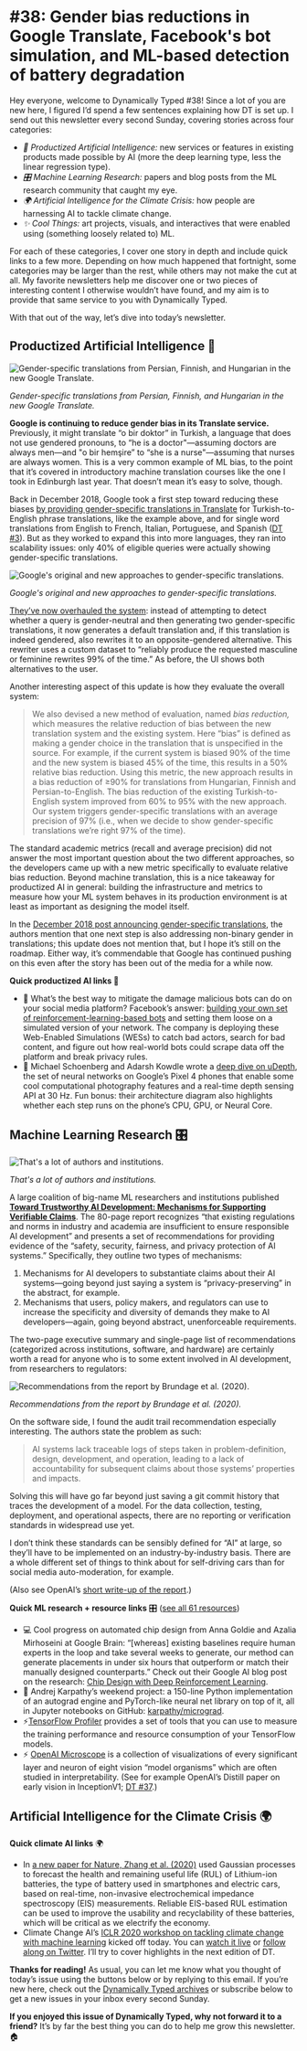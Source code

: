 # #38: Gender bias reductions in Google Translate, Facebook's bot simulation, and ML-based detection of battery degradation 

Hey everyone, welcome to Dynamically Typed #38!
Since a lot of you are new here, I figured I’d spend a few sentences explaining how DT is set up.
I send out this newsletter every second Sunday, covering stories across four categories:

* _🔌 Productized Artificial Intelligence:_ new services or features in existing products made possible by AI (more the deep learning type, less the linear regression type).
* _🎛 Machine Learning Research:_ papers and blog posts from the ML research community that caught my eye.
* _🌍 Artificial Intelligence for the Climate Crisis:_ how people are harnessing AI to tackle climate change.
* _✨ Cool Things:_ art projects, visuals, and interactives that were enabled using (something loosely related to) ML.

For each of these categories, I cover one story in depth and include quick links to a few more.
Depending on how much happened that fortnight, some categories may be larger than the rest, while others may not make the cut at all.
My favorite newsletters help me discover one or two pieces of interesting content I otherwise wouldn’t have found, and my aim is to provide that same service to you with Dynamically Typed.

With that out of the way, let’s dive into today’s newsletter.

## Productized Artificial Intelligence 🔌

![Gender-specific translations from Persian, Finnish, and Hungarian in the new Google Translate.](https://s3.amazonaws.com/revue/items/images/005/878/035/mail/8a2e6600f8b13d8f8d48a4ff11d55c09.png?1587831046)

_Gender-specific translations from Persian, Finnish, and Hungarian in the new Google Translate._

**Google is continuing to reduce gender bias in its Translate service.**
Previously, it might translate “o bir doktor” in Turkish, a language that does not use gendered pronouns, to “he is a doctor"—assuming doctors are always men—and "o bir hemşire” to “she is a nurse"—assuming that nurses are always women.
This is a very common example of ML bias, to the point that it’s covered in introductory machine translation courses like the one I took in Edinburgh last year.
That doesn’t mean it’s easy to solve, though.

Back in December 2018, Google took a first step toward reducing these biases [by providing gender-specific translations in Translate](https://ai.googleblog.com/2018/12/providing-gender-specific-translations.html?utm_campaign=Dynamically%20Typed&utm_medium=email&utm_source=Revue%20newsletter) for Turkish-to-English phrase translations, like the example above, and for single word translations from English to French, Italian, Portuguese, and Spanish ([DT #3](https://dynamicallytyped.com/issues/3-happy-holidays-149573?utm_campaign=Dynamically%20Typed&utm_medium=email&utm_source=Revue%20newsletter)).
But as they worked to expand this into more languages, they ran into scalability issues: only 40% of eligible queries were actually showing gender-specific translations.

![Google's original and new approaches to gender-specific translations.](https://s3.amazonaws.com/revue/items/images/005/878/845/mail/c4d7d7d487b38df5a92fe0d1d3ab11a5.png?1587883650)

_Google's original and new approaches to gender-specific translations._

[They’ve now overhauled the system](https://ai.googleblog.com/2018/12/providing-gender-specific-translations.html?utm_campaign=Dynamically%20Typed&utm_medium=email&utm_source=Revue%20newsletter): instead of attempting to detect whether a query is gender-neutral and then generating two gender-specific translations, it now generates a default translation and, if this translation is indeed gendered, also rewrites it to an opposite-gendered alternative.
This rewriter uses a custom dataset to “reliably produce the requested masculine or feminine rewrites 99% of the time.” As before, the UI shows both alternatives to the user.

Another interesting aspect of this update is how they evaluate the overall system:

> We also devised a new method of evaluation, named _bias reduction,_ which measures the relative reduction of bias between the new translation system and the existing system.
> Here “bias” is defined as making a gender choice in the translation that is unspecified in the source.
> For example, if the current system is biased 90% of the time and the new system is biased 45% of the time, this results in a 50% relative bias reduction.
> Using this metric, the new approach results in a bias reduction of ≥90% for translations from Hungarian, Finnish and Persian-to-English.
> The bias reduction of the existing Turkish-to-English system improved from 60% to 95% with the new approach.
> Our system triggers gender-specific translations with an average precision of 97% (i.e., when we decide to show gender-specific translations we’re right 97% of the time).

The standard academic metrics (recall and average precision) did not answer the most important question about the two different approaches, so the developers came up with a new metric specifically to evaluate relative bias reduction.
Beyond machine translation, this is a nice takeaway for productized AI in general: building the infrastructure and metrics to measure how your ML system behaves in its production environment is at least as important as designing the model itself.

In the [December 2018 post announcing gender-specific translations](https://ai.googleblog.com/2018/12/providing-gender-specific-translations.html?utm_campaign=Dynamically%20Typed&utm_medium=email&utm_source=Revue%20newsletter), the authors mention that one next step is also addressing non-binary gender in translations; this update does not mention that, but I hope it’s still on the roadmap.
Either way, it’s commendable that Google has continued pushing on this even after the story has been out of the media for a while now.

**Quick productized AI links 🔌**

* 🤖 What’s the best way to mitigate the damage malicious bots can do on your social media platform? Facebook’s answer: [building your own set of reinforcement-learning-based bots](https://research.fb.com/wp-content/uploads/2020/04/WES-Agent-based-User-Interaction-Simulation-on-Real-Infrastructure.pdf?utm_campaign=Dynamically%20Typed&utm_medium=email&utm_source=Revue%20newsletter) and setting them loose on a simulated version of your network. The company is deploying these Web-Enabled Simulations (WESs) to catch bad actors, search for bad content, and figure out how real-world bots could scrape data off the platform and break privacy rules.
* 📏 Michael Schoenberg and Adarsh Kowdle wrote a [deep dive on uDepth](http://ai.googleblog.com/2020/04/udepth-real-time-3d-depth-sensing-on.html?utm_campaign=Dynamically%20Typed&utm_medium=email&utm_source=Revue%20newsletter), the set of neural networks on Google’s Pixel 4 phones that enable some cool computational photography features and a real-time depth sensing API at 30 Hz. Fun bonus: their architecture diagram also highlights whether each step runs on the phone’s CPU, GPU, or Neural Core.

## Machine Learning Research 🎛

![That's a lot of authors and institutions.](https://s3.amazonaws.com/revue/items/images/005/879/701/mail/7f61f26e1ce8ae8bd86ac42f593f001b.png?1587894977)

_That's a lot of authors and institutions._

A large coalition of big-name ML researchers and institutions published [**Toward Trustworthy AI Development: Mechanisms for Supporting Verifiable Claims**](https://arxiv.org/abs/2004.07213?utm_campaign=Dynamically%20Typed&utm_medium=email&utm_source=Revue%20newsletter).
The 80-page report recognizes “that existing regulations and norms in industry and academia are insufficient to ensure responsible AI development” and presents a set of recommendations for providing evidence of the “safety, security, fairness, and privacy protection of AI systems.” Specifically, they outline two types of mechanisms:

1. Mechanisms for AI developers to substantiate claims about their AI systems—going beyond just saying a system is “privacy-preserving” in the abstract, for example.
2. Mechanisms that users, policy makers, and regulators can use to increase the specificity and diversity of demands they make to AI developers—again, going beyond abstract, unenforceable requirements.

The two-page executive summary and single-page list of recommendations (categorized across institutions, software, and hardware) are certainly worth a read for anyone who is to some extent involved in AI development, from researchers to regulators:

![Recommendations from the report by Brundage et al. (2020).](https://s3.amazonaws.com/revue/items/images/005/879/720/mail/85a6a88b914de55b62c42765449774dc.png?1587896163)

_Recommendations from the report by Brundage et al. (2020)._

On the software side, I found the audit trail recommendation especially interesting.
The authors state the problem as such:

> AI systems lack traceable logs of steps taken in problem-definition, design, development, and operation, leading to a lack of accountability for subsequent claims about those systems’ properties and impacts.

Solving this will have go far beyond just saving a git commit history that traces the development of a model.
For the data collection, testing, deployment, and operational aspects, there are no reporting or verification standards in widespread use yet.

I don’t think these standards can be sensibly defined for “AI” at large, so they’ll have to be implemented on an industry-by-industry basis.
There are a whole different set of things to think about for self-driving cars than for social media auto-moderation, for example.

(Also see OpenAI’s [short write-up of the report](https://openai.com/blog/improving-verifiability/?utm_campaign=Dynamically%20Typed&utm_medium=email&utm_source=Revue%20newsletter).)

**Quick ML research + resource links** 🎛 ([see all 61 resources](https://www.notion.so/adab36fecaea4306880898f41dcb9cb3?utm_campaign=Dynamically%20Typed&utm_medium=email&utm_source=Revue%20newsletter&v=cb3a74562c914234ac171931dad6c2e4))

* 💻 Cool progress on automated chip design from Anna Goldie and Azalia Mirhoseini at Google Brain: “[whereas] existing baselines require human experts in the loop and take several weeks to generate, our method can generate placements in under six hours that outperform or match their manually designed counterparts.” Check out their Google AI blog post on the research: [Chip Design with Deep Reinforcement Learning](http://ai.googleblog.com/2020/04/chip-design-with-deep-reinforcement.html?utm_campaign=Dynamically%20Typed&utm_medium=email&utm_source=Revue%20newsletter).
* 📓 Andrej Karpathy’s weekend project: a 150-line Python implementation of an autograd engine and PyTorch-like neural net library on top of it, all in Jupyter notebooks on GitHub: [karpathy/micrograd](https://github.com/karpathy/micrograd/blob/master/demo.ipynb?utm_campaign=Dynamically%20Typed&utm_medium=email&utm_source=Revue%20newsletter).
* ⚡️[TensorFlow Profiler](https://www.tensorflow.org/tensorboard/tensorboard_profiling_keras?utm_campaign=Dynamically%20Typed&utm_medium=email&utm_source=Revue%20newsletter) provides a set of tools that you can use to measure the training performance and resource consumption of your TensorFlow models.
* ⚡️ [OpenAI Microscope](https://openai.com/blog/microscope/?utm_campaign=Dynamically%20Typed&utm_medium=email&utm_source=Revue%20newsletter) is a collection of visualizations of every significant layer and neuron of eight vision “model organisms” which are often studied in interpretability. (See for example OpenAI’s Distill paper on early vision in InceptionV1; [DT #37](https://dynamicallytyped.com/issues/37-openai-s-neural-network-taxonomy-decoding-text-from-brain-implants-and-models-that-don-t-exist-236677?utm_campaign=Dynamically%20Typed&utm_medium=email&utm_source=Revue%20newsletter).)

## Artificial Intelligence for the Climate Crisis 🌍

**Quick climate AI links** 🌍

* In [a new paper for Nature, Zhang et al. (2020)](https://www.nature.com/articles/s41467-020-15235-7?utm_campaign=Dynamically%20Typed&utm_medium=email&utm_source=Revue%20newsletter) used Gaussian processes to forecast the health and remaining useful life (RUL) of Lithium-ion batteries, the type of battery used in smartphones and electric cars, based on real-time, non-invasive electrochemical impedance spectroscopy (EIS) measurements. Reliable EIS-based RUL estimation can be used to improve the usability and recyclability of these batteries, which will be critical as we electrify the economy.
* Climate Change AI’s [ICLR 2020 workshop on tackling climate change with machine learning](https://www.climatechange.ai/ICLR2020_workshop.html?utm_campaign=Dynamically%20Typed&utm_medium=email&utm_source=Revue%20newsletter) kicked off today. You can [watch it live](https://www.climatechange.ai/ICLR2020_workshop.html?utm_campaign=Dynamically%20Typed&utm_medium=email&utm_source=Revue%20newsletter) or [follow along on Twitter](https://twitter.com/ClimateChangeAI/status/1254285374748127233?utm_campaign=Dynamically%20Typed&utm_medium=email&utm_source=Revue%20newsletter). I’ll try to cover highlights in the next edition of DT.

**Thanks for reading!**
As usual, you can let me know what you thought of today’s issue using the buttons below or by replying to this email.
If you’re new here, check out the [Dynamically Typed archives](https://dynamicallytyped.com/?utm_campaign=Dynamically%20Typed&utm_medium=email&utm_source=Revue%20newsletter) or subscribe below to get a new issues in your inbox every second Sunday.

**If you enjoyed this issue of Dynamically Typed, why not forward it to a friend?**
It’s by far the best thing you can do to help me grow this newsletter.
🏠